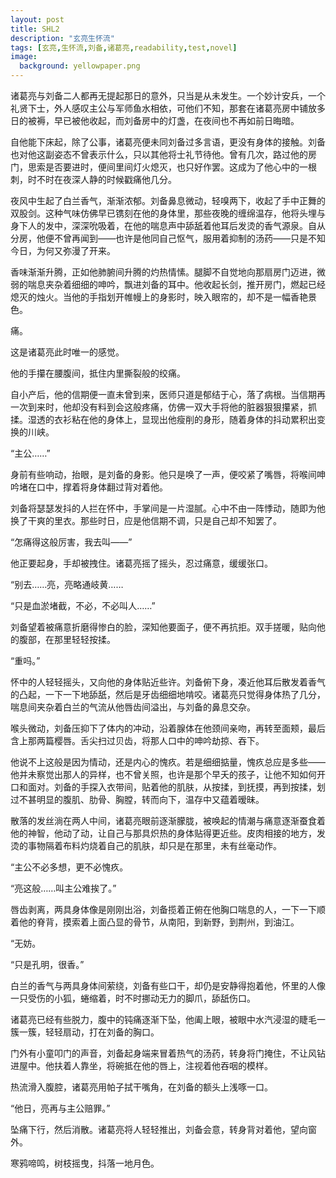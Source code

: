 ```yaml
---
layout: post
title: SHL2
description: "玄亮生怀流"
tags: [玄亮,生怀流,刘备,诸葛亮,readability,test,novel]
image:
  background: yellowpaper.png
---
```


诸葛亮与刘备二人都再无提起那日的意外，只当是从未发生。一个妙计安兵，一个礼贤下士，外人感叹主公与军师鱼水相依，可他们不知，那套在诸葛亮房中铺放多日的被褥，早已被他收起，而刘备房中的灯盏，在夜间也不再如前日晦暗。

自他能下床起，除了公事，诸葛亮便未同刘备过多言语，更没有身体的接触。刘备也对他这副姿态不曾表示什么，只以其他将士礼节待他。曾有几次，路过他的房门，思索是否要进时，便间里间灯火熄灭，也只好作罢。这成为了他心中的一根刺，时不时在夜深人静的时候戳痛他几分。

夜风中生起了白兰香气，渐渐浓郁。刘备鼻息微动，轻嗅两下，收起了手中正舞的双股剑。这种气味仿佛早已镌刻在他的身体里，那些夜晚的缠绵温存，他将头埋与身下人的发中，深深吮吸着，在他的喘息声中舔舐着他耳后发烫的香气源泉。自从分房，他便不曾再闻到——也许是他同自己怄气，服用着抑制的汤药——只是不知今日，为何又弥漫了开来。

香味渐渐升腾，正如他肺腑间升腾的灼热情愫。腿脚不自觉地向那扇房门迈进，微弱的喘息夹杂着细细的呻吟，飘进刘备的耳中。他收起长剑，推开房门，燃起已经熄灭的烛火。当他的手指划开帷幔上的身影时，映入眼帘的，却不是一幅香艳景色。

<!--more-->

痛。

这是诸葛亮此时唯一的感觉。

他的手攥在腰腹间，抵住内里撕裂般的绞痛。

自小产后，他的信期便一直未曾到来，医师只道是郁结于心，落了病根。当信期再一次到来时，他却没有料到会这般疼痛，仿佛一双大手将他的脏器狠狠攥紧，抓揉。湿透的衣衫粘在他的身体上，显现出他瘦削的身形，随着身体的抖动累积出变换的川峡。

“主公……”

身前有些响动，抬眼，是刘备的身影。他只是唤了一声，便咬紧了嘴唇，将喉间呻吟堵在口中，撑着将身体翻过背对着他。

刘备将瑟瑟发抖的人拦在怀中，手掌间是一片湿腻。心中不由一阵悸动，随即为他换了干爽的里衣。那些时日，应是他信期不调，只是自己却不知罢了。

“怎痛得这般厉害，我去叫——”

他正要起身，手却被拽住。诸葛亮摇了摇头，忍过痛意，缓缓张口。

“别去……亮，亮略通岐黄……

“只是血淤堵截，不必，不必叫人……”

刘备望着被痛意折磨得惨白的脸，深知他要面子，便不再抗拒。双手搓暖，贴向他的腹部，在那里轻轻按揉。

“重吗。”

怀中的人轻轻摇头，又向他的身体贴近些许。刘备俯下身，凑近他耳后散发着香气的凸起，一下一下地舔舐，然后是牙齿细细地啃咬。诸葛亮只觉得身体热了几分，喘息间夹杂着白兰的气流从他唇齿间溢出，与刘备的鼻息交杂。

喉头微动，刘备压抑下了体内的冲动，沿着腺体在他颈间亲吻，再转至面颊，最后含上那两篇樱唇。舌尖扫过贝齿，将那人口中的呻吟劫掠、吞下。

他说不上这般是因为情动，还是内心的愧疚。若是细细掂量，愧疚总应是多些——他并未察觉出那人的异样，也不曾关照，也许是那个早夭的孩子，让他不知如何开口和面对。刘备的手探入衣带间，贴着他的肌肤，从按揉，到抚摸，再到按揉，划过不甚明显的腹肌、肋骨、胸膛，转而向下，温存中又蕴着暧昧。

散落的发丝淌在两人中间，诸葛亮眼前逐渐朦胧，被唤起的情潮与痛意逐渐蚕食着他的神智，他动了动，让自己与那具炽热的身体贴得更近些。皮肉相接的地方，发烫的事物隔着布料灼烧着自己的肌肤，却只是在那里，未有丝毫动作。

“主公不必多想，更不必愧疚。

“亮这般……叫主公难挨了。”

唇齿剥离，两具身体像是刚刚出浴，刘备揽着正俯在他胸口喘息的人，一下一下顺着他的脊背，摸索着上面凸显的骨节，从南阳，到新野，到荆州，到油江。

“无妨。

“只是孔明，很香。”

白兰的香气与两具身体间萦绕，刘备有些口干，却仍是安静得抱着他，怀里的人像一只受伤的小狐，蜷缩着，时不时挪动无力的脚爪，舔舐伤口。

诸葛亮已经有些脱力，腹中的钝痛逐渐下坠，他阖上眼，被眼中水汽浸湿的睫毛一簇一簇，轻轻扇动，打在刘备的胸口。

门外有小童叩门的声音，刘备起身端来冒着热气的汤药，转身将门掩住，不让风钻进屋中。他扶着人靠坐，将碗抵在他的唇上，注视着他吞咽的模样。

热流滑入腹腔，诸葛亮用帕子拭干嘴角，在刘备的额头上浅啄一口。

“他日，亮再与主公赔罪。”

坠痛下行，然后消散。诸葛亮将人轻轻推出，刘备会意，转身背对着他，望向窗外。

寒鸦啼鸣，树枝摇曳，抖落一地月色。




